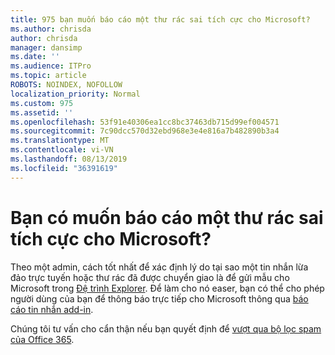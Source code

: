 ```yaml
---
title: 975 bạn muốn báo cáo một thư rác sai tích cực cho Microsoft?
ms.author: chrisda
author: chrisda
manager: dansimp
ms.date: ''
ms.audience: ITPro
ms.topic: article
ROBOTS: NOINDEX, NOFOLLOW
localization_priority: Normal
ms.custom: 975
ms.assetid: ''
ms.openlocfilehash: 53f91e40306ea1cc8bc37463db715d99ef004571
ms.sourcegitcommit: 7c90dcc570d32ebd968e3e4e816a7b482890b3a4
ms.translationtype: MT
ms.contentlocale: vi-VN
ms.lasthandoff: 08/13/2019
ms.locfileid: "36391619"
---
```

# <a name="would-you-like-to-report-a-spam-false-positive-to-microsoft"></a>Bạn có muốn báo cáo một thư rác sai tích cực cho Microsoft?

Theo một admin, cách tốt nhất để xác định lý do tại sao một tin nhắn lừa đảo trực tuyến hoặc thư rác đã được chuyển giao là để gửi mẫu cho Microsoft trong [Đệ trình Explorer](https://protection.office.com/reportsubmission). Để làm cho nó easer, bạn có thể cho phép người dùng của bạn để thông báo trực tiếp cho Microsoft thông qua [báo cáo tin nhắn add-in](https://appsource.microsoft.com/product/office/WA104381180?src=office&tab=Overview).

Chúng tôi tư vấn cho cẩn thận nếu bạn quyết định để [vượt qua bộ lọc spam của Office 365](https://docs.microsoft.com/exchange/troubleshoot/antispam/cautions-against-bypassing-spam-filters).
